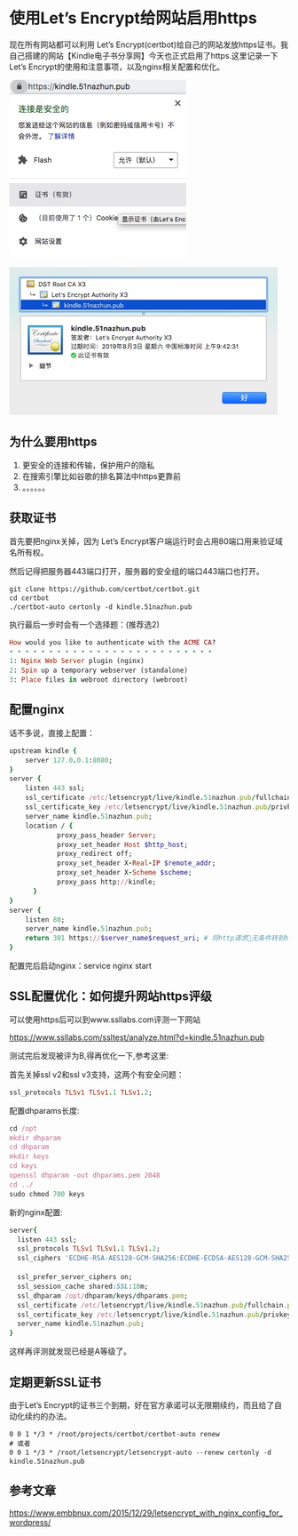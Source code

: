 # 使用Let’s Encrypt给网站启用https
现在所有网站都可以利用 Let’s Encrypt(certbot)给自己的网站发放https证书。我自己搭建的网站【Kindle电子书分享网】今天也正式启用了https.这里记录一下Let’s Encrypt的使用和注意事项，以及nginx相关配置和优化。

![使用HTTPS](imgs/use-https.jpg)

![SSL证书](imgs/kindle.51nazhun.pub-ssl.jpg)

## 为什么要用https
1. 更安全的连接和传输，保护用户的隐私
2. 在搜索引擎比如谷歌的排名算法中https更靠前
3. 。。。。。。

## 获取证书
首先要把nginx关掉，因为 Let’s Encrypt客户端运行时会占用80端口用来验证域名所有权。

然后记得把服务器443端口打开，服务器的安全组的端口443端口也打开。
```shell
git clone https://github.com/certbot/certbot.git
cd certbot
./certbot-auto certonly -d kindle.51nazhun.pub
```
执行最后一步时会有一个选择题：(推荐选2)
```ruby
How would you like to authenticate with the ACME CA?
- - - - - - - - - - - - - - - - - - - - - - - - - - 
1: Nginx Web Server plugin (nginx)
2: Spin up a temporary webserver (standalone)
3: Place files in webroot directory (webroot)
```
## 配置nginx
话不多说，直接上配置：
```ruby
upstream kindle {
    server 127.0.0.1:8080;
}
server {
    listen 443 ssl;
    ssl_certificate /etc/letsencrypt/live/kindle.51nazhun.pub/fullchain.pem;
    ssl_certificate_key /etc/letsencrypt/live/kindle.51nazhun.pub/privkey.pem;
    server_name kindle.51nazhun.pub;
    location / {
            proxy_pass_header Server;
            proxy_set_header Host $http_host;
            proxy_redirect off;
            proxy_set_header X-Real-IP $remote_addr;
            proxy_set_header X-Scheme $scheme;
            proxy_pass http://kindle;
      }
}
server {
    listen 80;
    server_name kindle.51nazhun.pub;
    return 301 https://$server_name$request_uri; # 将http请求无条件转到https
}
```
配置完后启动nginx：service nginx start

## SSL配置优化：如何提升网站https评级
可以使用https后可以到www.ssllabs.com评测一下网站

https://www.ssllabs.com/ssltest/analyze.html?d=kindle.51nazhun.pub

测试完后发现被评为B,得再优化一下,参考这里:

首先关掉ssl v2和ssl v3支持，这两个有安全问题：
```ruby
ssl_protocols TLSv1 TLSv1.1 TLSv1.2;
```
配置dhparams长度:
```ruby
cd /opt
mkdir dhparam
cd dhparam
mkdir keys
cd keys
openssl dhparam -out dhparams.pem 2048
cd ../
sudo chmod 700 keys
```
新的nginx配置:
```ruby
server{
  listen 443 ssl;
  ssl_protocols TLSv1 TLSv1.1 TLSv1.2;
  ssl_ciphers 'ECDHE-RSA-AES128-GCM-SHA256:ECDHE-ECDSA-AES128-GCM-SHA256:ECDHE-RSA-AES256-GCM-SHA384:ECDHE-ECDSA-AES256-GCM-SHA384:DHE-RSA-AES128-GCM-SHA256:DHE-DSS-AES128-GCM-SHA256:kEDH+AESGCM:ECDHE-RSA-AES128-SHA256:ECDHE-ECDSA-AES128-SHA256:ECDHE-RSA-AES128-SHA:ECDHE-ECDSA-AES128-SHA:ECDHE-RSA-AES256-SHA384:ECDHE-ECDSA-AES256-SHA384:ECDHE-RSA-AES256-SHA:ECDHE-ECDSA-AES256-SHA:DHE-RSA-AES128-SHA256:DHE-RSA-AES128-SHA:DHE-DSS-AES128-SHA256:DHE-RSA-AES256-SHA256:DHE-DSS-AES256-SHA:DHE-RSA-AES256-SHA:AES128-GCM-SHA256:AES256-GCM-SHA384:AES128-SHA256:AES256-SHA256:AES128-SHA:AES256-SHA:AES:CAMELLIA:DES-CBC3-SHA:!aNULL:!eNULL:!EXPORT:!DES:!RC4:!MD5:!PSK:!aECDH:!EDH-DSS-DES-CBC3-SHA:!EDH-RSA-DES-CBC3-SHA:!KRB5-DES-CBC3-SHA';
 
  ssl_prefer_server_ciphers on;
  ssl_session_cache shared:SSL:10m;
  ssl_dhparam /opt/dhparam/keys/dhparams.pem;
  ssl_certificate /etc/letsencrypt/live/kindle.51nazhun.pub/fullchain.pem;
  ssl_certificate_key /etc/letsencrypt/live/kindle.51nazhun.pub/privkey.pem;
  server_name kindle.51nazhun.pub;
}
```
这样再评测就发现已经是A等级了。

## 定期更新SSL证书
由于Let’s Encrypt的证书三个到期，好在官方承诺可以无限期续约，而且给了自动化续约的办法。
```shell
0 0 1 */3 * /root/projects/certbot/certbot-auto renew
# 或者
0 0 1 */3 * /root/letsencrypt/letsencrypt-auto --renew certonly -d kindle.51nazhun.pub
```

## 参考文章
https://www.embbnux.com/2015/12/29/letsencrypt_with_nginx_config_for_wordpress/
